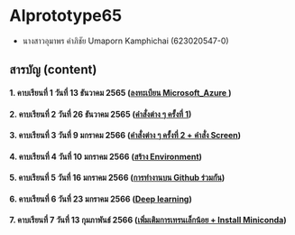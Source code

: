 # AIprototype65

* นางสาวอุมาพร คำภิชัย Umaporn Kamphichai (623020547-0)   


## สารบัญ (content)


#### 1. คาบเรียนที่ 1 วันที่ 13 ธันวาคม 2565 ([ลงทะเบียน Microsoft_Azure ](https://github.com/Umaporn19/AIprototype65/blob/main/Lecture%20%E0%B8%A7%E0%B8%B1%E0%B8%99%E0%B8%97%E0%B8%B5%E0%B9%88%2013%20%E0%B8%98%E0%B8%B1%E0%B8%99%E0%B8%A7%E0%B8%B2%E0%B8%84%E0%B8%A1%202565.pdf))

#### 2. คาบเรียนที่ 2 วันที่ 26 ธันวาคม 2565 ([คำสั่งต่าง ๆ ครั้งที่ 1](https://github.com/Umaporn19/AIprototype65/blob/main/Lecture%20%E0%B8%A7%E0%B8%B1%E0%B8%99%E0%B8%97%E0%B8%B5%E0%B9%88%2026%20%E0%B8%98%E0%B8%B1%E0%B8%99%E0%B8%A7%E0%B8%B2%E0%B8%84%E0%B8%A1%202565.pdf))

#### 3. คาบเรียนที่ 3 วันที่ 9 มกราคม 2566 ([คำสั่งต่าง ๆ ครั้งที่ 2 + คำสั่ง Screen](https://github.com/Umaporn19/AIprototype65/blob/main/Lecture-%E0%B8%A7%E0%B8%B1%E0%B8%99%E0%B8%97%E0%B8%B5%E0%B9%88-9-%E0%B8%A1%E0%B8%81%E0%B8%A3%E0%B8%B2%E0%B8%84%E0%B8%A1-2566.pdf))

#### 4. คาบเรียนที่ 4 วันที่ 10 มกราคม 2566 ([สร้าง Environment](https://github.com/Umaporn19/AIprototype65/blob/main/Lecture-%E0%B8%A7%E0%B8%B1%E0%B8%99%E0%B8%97%E0%B8%B5%E0%B9%88-10-%E0%B8%A1%E0%B8%81%E0%B8%A3%E0%B8%B2%E0%B8%84%E0%B8%A1-2566.pdf))

#### 5. คาบเรียนที่ 5 วันที่ 16 มกราคม 2566 ([การทำงานบน Github ร่วมกัน](https://github.com/Umaporn19/AIprototype65/blob/main/Lecture-%E0%B8%A7%E0%B8%B1%E0%B8%99%E0%B8%97%E0%B8%B5%E0%B9%88-16-%E0%B8%A1%E0%B8%81%E0%B8%A3%E0%B8%B2%E0%B8%84%E0%B8%A1-2566.pdf))

#### 6. คาบเรียนที่ 6 วันที่ 23 มกราคม 2566 ([Deep learning](https://github.com/Umaporn19/AIprototype65/blob/main/Lecture-%E0%B8%A7%E0%B8%B1%E0%B8%99%E0%B8%97%E0%B8%B5%E0%B9%88-23-%E0%B8%A1%E0%B8%81%E0%B8%A3%E0%B8%B2%E0%B8%84%E0%B8%A1-2566.pdf))

#### 7. คาบเรียนที่ 7 วันที่ 13 กุมภาพันธ์ 2566 ([เพิ่มเติมการเทรนเล็กน้อย + Install Miniconda](https://github.com/Umaporn19/AIprototype65/blob/main/Lecture-%E0%B8%A7%E0%B8%B1%E0%B8%99%E0%B8%97%E0%B8%B5%E0%B9%88-13-%E0%B8%81%E0%B8%B8%E0%B8%A1%E0%B8%A0%E0%B8%B2%E0%B8%9E%E0%B8%B1%E0%B8%99%E0%B8%98%E0%B9%8C-2566.pdf))